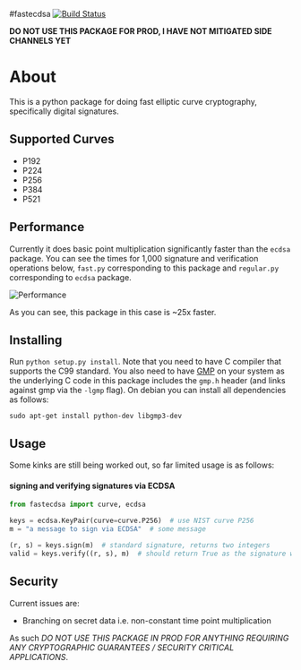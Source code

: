 #fastecdsa
[![Build Status](https://travis-ci.org/AntonKueltz/fastecdsa.svg?branch=master)](https://travis-ci.org/AntonKueltz/fastecdsa)

**DO NOT USE THIS PACKAGE FOR PROD, I HAVE NOT MITIGATED SIDE CHANNELS YET**

# About
This is a python package for doing fast elliptic curve cryptography, specifically
digital signatures.

## Supported Curves
* P192
* P224
* P256
* P384
* P521

## Performance
Currently it does basic point multiplication significantly faster than the `ecdsa`
package. You can see the times for 1,000 signature and verification operations below,
 `fast.py` corresponding to this package and `regular.py` corresponding to `ecdsa`
 package.

![Performance](http://i.imgur.com/ZH8Oodm.png)

As you can see, this package in this case is ~25x faster.

## Installing
Run `python setup.py install`. Note that you need to have C compiler that
supports the C99  standard. You also need to have [GMP](https://gmplib.org/) on
your system as the underlying C code in this package includes the `gmp.h` header
(and links against gmp via the `-lgmp` flag). On debian you can install all
dependencies as follows:

```
sudo apt-get install python-dev libgmp3-dev
```

## Usage
Some kinks are still being worked out, so far limited usage is as follows:

#### signing and verifying signatures via ECDSA
```python
from fastecdsa import curve, ecdsa

keys = ecdsa.KeyPair(curve=curve.P256)  # use NIST curve P256
m = "a message to sign via ECDSA"  # some message

(r, s) = keys.sign(m)  # standard signature, returns two integers
valid = keys.verify((r, s), m)  # should return True as the signature we just generated is valid.
```

## Security
Current issues are:

* Branching on secret data i.e. non-constant time point multiplication

As such *DO NOT USE THIS PACKAGE IN PROD FOR ANYTHING REQUIRING ANY CRYPTOGRAPHIC
GUARANTEES / SECURITY CRITICAL APPLICATIONS*.
